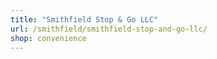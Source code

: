 ```yaml
---
title: "Smithfield Stop & Go LLC"
url: /smithfield/smithfield-stop-and-go-llc/
shop: convenience
---
```

